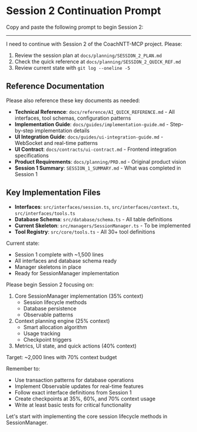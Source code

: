 # Session 2 Continuation Prompt

Copy and paste the following prompt to begin Session 2:

---

I need to continue with Session 2 of the CoachNTT-MCP project. Please:

1. Review the session plan at `docs/planning/SESSION_2_PLAN.md`
2. Check the quick reference at `docs/planning/SESSION_2_QUICK_REF.md`
3. Review current state with `git log --oneline -5`

## Reference Documentation
Please also reference these key documents as needed:
- **Technical Reference**: `docs/reference/AI_QUICK_REFERENCE.md` - All interfaces, tool schemas, configuration patterns
- **Implementation Guide**: `docs/guides/implementation-guide.md` - Step-by-step implementation details
- **UI Integration Guide**: `docs/guides/ui-integration-guide.md` - WebSocket and real-time patterns
- **UI Contract**: `docs/contracts/ui-contract.md` - Frontend integration specifications
- **Product Requirements**: `docs/planning/PRD.md` - Original product vision
- **Session 1 Summary**: `SESSION_1_SUMMARY.md` - What was completed in Session 1

## Key Implementation Files
- **Interfaces**: `src/interfaces/session.ts`, `src/interfaces/context.ts`, `src/interfaces/tools.ts`
- **Database Schema**: `src/database/schema.ts` - All table definitions
- **Current Skeleton**: `src/managers/SessionManager.ts` - To be implemented
- **Tool Registry**: `src/core/tools.ts` - All 30+ tool definitions

Current state:
- Session 1 complete with ~1,500 lines
- All interfaces and database schema ready
- Manager skeletons in place
- Ready for SessionManager implementation

Please begin Session 2 focusing on:
1. Core SessionManager implementation (35% context)
   - Session lifecycle methods
   - Database persistence
   - Observable patterns
2. Context planning engine (25% context)
   - Smart allocation algorithm
   - Usage tracking
   - Checkpoint triggers
3. Metrics, UI state, and quick actions (40% context)

Target: ~2,000 lines with 70% context budget

Remember to:
- Use transaction patterns for database operations
- Implement Observable updates for real-time features
- Follow exact interface definitions from Session 1
- Create checkpoints at 35%, 60%, and 70% context usage
- Write at least basic tests for critical functionality

Let's start with implementing the core session lifecycle methods in SessionManager.